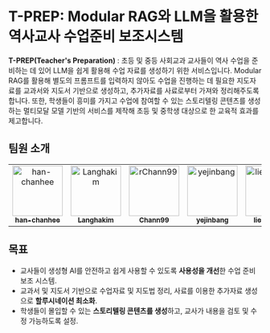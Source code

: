 # T-PREP: Modular RAG와 LLM을 활용한 역사교사 수업준비 보조시스템

**T-PREP(Teacher's Preparation)** : 초등 및 중등 사회교과 교사들이 역사 수업을 준비하는 데 있어 LLM을 쉽게 활용해 수업 자료를 생성하기 위한 서비스입니다. 
Modular RAG를 활용해 별도의 프롬프트를 입력하지 않아도 수업을 진행하는 데 필요한 지도자료를 교과서와 지도서 기반으로 생성하고, 추가자료를 사료로부터 가져와 정리해주도록 합니다. 
또한, 학생들이 흥미를 가지고 수업에 참여할 수 있는 스토리텔링 콘텐츠를 생성하는 멀티모달 모델 기반의 서비스를 제작해 초등 및 중학생 대상으로 한 교육적 효과를 제고합니다.

## 팀원 소개
<table> <tr> <td align="center"> <a href="https://github.com/han-chanhee"> <img src="https://github.com/han-chanhee.png" width="100px;" alt="han-chanhee"/><br /> <sub><b>han-chanhee</b></sub> </a> </td> 
<td align="center"> <a href="https://github.com/Langhakim"> <img src="https://github.com/Langhakim.png" width="100px;" alt="Langhakim"/><br /> <sub><b>Langhakim</b></sub> </a> </td> 
<td align="center"> <a href="https://github.com/Chann99"> <img src="https://github.com/Chann99.png" width="100px;" alt="rChann99"/><br /> <sub><b>Chann99</b></sub> </a> </td> 
<td align="center"> <a href="https://github.com/yejinbang"> <img src="https://github.com/yejinbang.png" width="100px;" alt="yejinbang"/><br /> <sub><b>yejinbang</b></sub> </a> </td> 
<td align="center"> <a href="https://github.com/liebenholz"> <img src="https://github.com/liebenholz.png" width="100px;" alt="liebenholz"/><br /> <sub><b>liebenholz</b></sub> </a> </td> 
<td align="center"> <a href="https://github.com/estelle21kr"> <img src="https://github.com/estelle21kr.png" width="100px;" alt="estelle21kr"/><br /> <sub><b>estelle21kr</b></sub> </a> </td> </tr> </table>

## 목표
- 교사들이 생성형 AI를 안전하고 쉽게 사용할 수 있도록 **사용성을 개선**한 수업 준비 보조 시스템.
- 교과서 및 지도서 기반으로 수업자료 및 지도법 정리, 사료를 이용한 추가자료 생성으로 **할루시네이션 최소화**.
- 학생들이 몰입할 수 있는 **스토리텔링 콘텐츠를 생성**하고, 교사가 내용을 검토 및 수정 가능하도록 설정.
